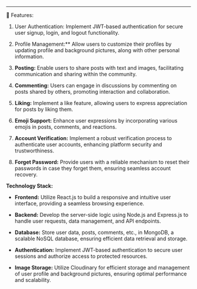 
<hr>
🚀 Features:

1. User Authentication: Implement JWT-based authentication for secure user signup, login, and logout functionality.

2. Profile Management:** Allow users to customize their profiles by updating profile and background pictures, along with other personal information.

3. **Posting:** Enable users to share posts with text and images, facilitating communication and sharing within the community.

4. **Commenting:** Users can engage in discussions by commenting on posts shared by others, promoting interaction and collaboration.

5. **Liking:** Implement a like feature, allowing users to express appreciation for posts by liking them.

6. **Emoji Support:** Enhance user expressions by incorporating various emojis in posts, comments, and reactions.

7. **Account Verification:** Implement a robust verification process to authenticate user accounts, enhancing platform security and trustworthiness.

8. **Forget Password:** Provide users with a reliable mechanism to reset their passwords in case they forget them, ensuring seamless account recovery.

**Technology Stack:**

- **Frontend:** Utilize React.js to build a responsive and intuitive user interface, providing a seamless browsing experience.
  
- **Backend:** Develop the server-side logic using Node.js and Express.js to handle user requests, data management, and API endpoints.
  
- **Database:** Store user data, posts, comments, etc., in MongoDB, a scalable NoSQL database, ensuring efficient data retrieval and storage.
  
- **Authentication:** Implement JWT-based authentication to secure user sessions and authorize access to protected resources.
  
- **Image Storage:** Utilize Cloudinary for efficient storage and management of user profile and background pictures, ensuring optimal performance and scalability.